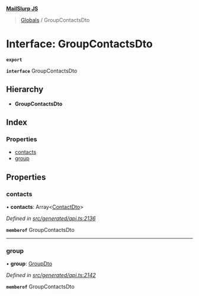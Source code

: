 **[MailSlurp JS](../README.md)**

> [Globals](../README.md) / GroupContactsDto

# Interface: GroupContactsDto

**`export`** 

**`interface`** GroupContactsDto

## Hierarchy

* **GroupContactsDto**

## Index

### Properties

* [contacts](groupcontactsdto.md#contacts)
* [group](groupcontactsdto.md#group)

## Properties

### contacts

•  **contacts**: Array\<[ContactDto](contactdto.md)>

*Defined in [src/generated/api.ts:2136](https://github.com/mailslurp/mailslurp-client/blob/24bff2e/src/generated/api.ts#L2136)*

**`memberof`** GroupContactsDto

___

### group

•  **group**: [GroupDto](groupdto.md)

*Defined in [src/generated/api.ts:2142](https://github.com/mailslurp/mailslurp-client/blob/24bff2e/src/generated/api.ts#L2142)*

**`memberof`** GroupContactsDto
